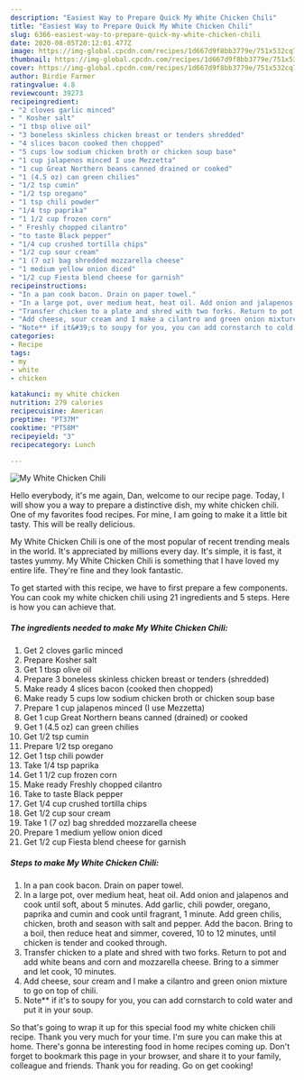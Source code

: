 ```yaml
---
description: "Easiest Way to Prepare Quick My White Chicken Chili"
title: "Easiest Way to Prepare Quick My White Chicken Chili"
slug: 6366-easiest-way-to-prepare-quick-my-white-chicken-chili
date: 2020-08-05T20:12:01.477Z
image: https://img-global.cpcdn.com/recipes/1d667d9f8bb3779e/751x532cq70/my-white-chicken-chili-recipe-main-photo.jpg
thumbnail: https://img-global.cpcdn.com/recipes/1d667d9f8bb3779e/751x532cq70/my-white-chicken-chili-recipe-main-photo.jpg
cover: https://img-global.cpcdn.com/recipes/1d667d9f8bb3779e/751x532cq70/my-white-chicken-chili-recipe-main-photo.jpg
author: Birdie Farmer
ratingvalue: 4.8
reviewcount: 39273
recipeingredient:
- "2 cloves garlic minced"
- " Kosher salt"
- "1 tbsp olive oil"
- "3 boneless skinless chicken breast or tenders shredded"
- "4 slices bacon cooked then chopped"
- "5 cups low sodium chicken broth or chicken soup base"
- "1 cup jalapenos minced I use Mezzetta"
- "1 cup Great Northern beans canned drained or cooked"
- "1 (4.5 oz) can green chilies"
- "1/2 tsp cumin"
- "1/2 tsp oregano"
- "1 tsp chili powder"
- "1/4 tsp paprika"
- "1 1/2 cup frozen corn"
- " Freshly chopped cilantro"
- "to taste Black pepper"
- "1/4 cup crushed tortilla chips"
- "1/2 cup sour cream"
- "1 (7 oz) bag shredded mozzarella cheese"
- "1 medium yellow onion diced"
- "1/2 cup Fiesta blend cheese for garnish"
recipeinstructions:
- "In a pan cook bacon. Drain on paper towel."
- "In a large pot, over medium heat, heat oil. Add onion and jalapenos and cook until soft, about 5 minutes. Add garlic, chili powder, oregano, paprika and cumin and cook until fragrant, 1 minute. Add green chilis, chicken, broth and season with salt and pepper. Add the bacon. Bring to a boil, then reduce heat and simmer, covered, 10 to 12 minutes, until chicken is tender and cooked through."
- "Transfer chicken to a plate and shred with two forks. Return to pot and add white beans and corn and mozzarella cheese. Bring to a simmer and let cook, 10 minutes."
- "Add cheese, sour cream and I make a cilantro and green onion mixture to go on top of chili."
- "Note** if it&#39;s to soupy for you, you can add cornstarch to cold water and put it in your soup."
categories:
- Recipe
tags:
- my
- white
- chicken

katakunci: my white chicken 
nutrition: 279 calories
recipecuisine: American
preptime: "PT37M"
cooktime: "PT58M"
recipeyield: "3"
recipecategory: Lunch

---
```



![My White Chicken Chili](https://img-global.cpcdn.com/recipes/1d667d9f8bb3779e/751x532cq70/my-white-chicken-chili-recipe-main-photo.jpg)

Hello everybody, it's me again, Dan, welcome to our recipe page. Today, I will show you a way to prepare a distinctive dish, my white chicken chili. One of my favorites food recipes. For mine, I am going to make it a little bit tasty. This will be really delicious.



My White Chicken Chili is one of the most popular of recent trending meals in the world. It's appreciated by millions every day. It's simple, it is fast, it tastes yummy. My White Chicken Chili is something that I have loved my entire life. They're fine and they look fantastic.


To get started with this recipe, we have to first prepare a few components. You can cook my white chicken chili using 21 ingredients and 5 steps. Here is how you can achieve that.

<!--inarticleads1-->

##### The ingredients needed to make My White Chicken Chili:

1. Get 2 cloves garlic minced
1. Prepare  Kosher salt
1. Get 1 tbsp olive oil
1. Prepare 3 boneless skinless chicken breast or tenders (shredded)
1. Make ready 4 slices bacon (cooked then chopped)
1. Make ready 5 cups low sodium chicken broth or chicken soup base
1. Prepare 1 cup jalapenos minced (I use Mezzetta)
1. Get 1 cup Great Northern beans canned (drained) or cooked
1. Get 1 (4.5 oz) can green chilies
1. Get 1/2 tsp cumin
1. Prepare 1/2 tsp oregano
1. Get 1 tsp chili powder
1. Take 1/4 tsp paprika
1. Get 1 1/2 cup frozen corn
1. Make ready  Freshly chopped cilantro
1. Take to taste Black pepper
1. Get 1/4 cup crushed tortilla chips
1. Get 1/2 cup sour cream
1. Take 1 (7 oz) bag shredded mozzarella cheese
1. Prepare 1 medium yellow onion diced
1. Get 1/2 cup Fiesta blend cheese for garnish




<!--inarticleads2-->

##### Steps to make My White Chicken Chili:

1. In a pan cook bacon. Drain on paper towel.
1. In a large pot, over medium heat, heat oil. Add onion and jalapenos and cook until soft, about 5 minutes. Add garlic, chili powder, oregano, paprika and cumin and cook until fragrant, 1 minute. Add green chilis, chicken, broth and season with salt and pepper. Add the bacon. Bring to a boil, then reduce heat and simmer, covered, 10 to 12 minutes, until chicken is tender and cooked through.
1. Transfer chicken to a plate and shred with two forks. Return to pot and add white beans and corn and mozzarella cheese. Bring to a simmer and let cook, 10 minutes.
1. Add cheese, sour cream and I make a cilantro and green onion mixture to go on top of chili.
1. Note** if it&#39;s to soupy for you, you can add cornstarch to cold water and put it in your soup.




So that's going to wrap it up for this special food my white chicken chili recipe. Thank you very much for your time. I'm sure you can make this at home. There's gonna be interesting food in home recipes coming up. Don't forget to bookmark this page in your browser, and share it to your family, colleague and friends. Thank you for reading. Go on get cooking!
